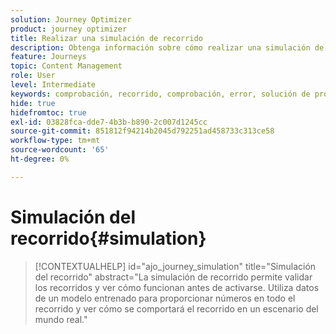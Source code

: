 ```yaml
---
solution: Journey Optimizer
product: journey optimizer
title: Realizar una simulación de recorrido
description: Obtenga información sobre cómo realizar una simulación de recorrido
feature: Journeys
topic: Content Management
role: User
level: Intermediate
keywords: comprobación, recorrido, comprobación, error, solución de problemas
hide: true
hidefromtoc: true
exl-id: 03828fca-dde7-4b3b-b890-2c007d1245cc
source-git-commit: 851812f94214b2045d792251ad458733c313ce58
workflow-type: tm+mt
source-wordcount: '65'
ht-degree: 0%

---
```


# Simulación del recorrido{#simulation}

>[!CONTEXTUALHELP]
>id="ajo_journey_simulation"
>title="Simulación del recorrido"
>abstract="La simulación de recorrido permite validar los recorridos y ver cómo funcionan antes de activarse. Utiliza datos de un modelo entrenado para proporcionar números en todo el recorrido y ver cómo se comportará el recorrido en un escenario del mundo real."
